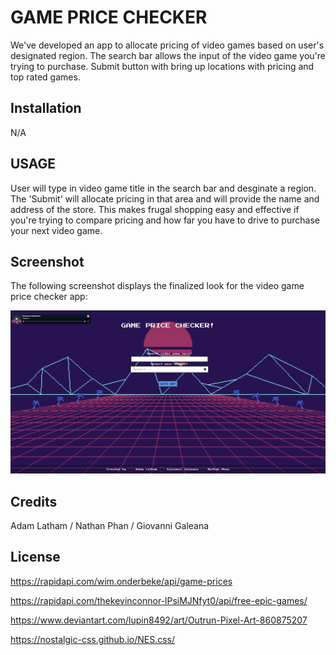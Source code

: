 # GAME PRICE CHECKER

We've developed an app to allocate pricing of video games based on user's designated region.
The search bar allows the input of the video game you're trying to purchase.
Submit button with bring up locations with pricing and top rated games.

## Installation

N/A

## USAGE

User will type in video game title in the search bar and desginate a region. The 'Submit' will allocate pricing in that area and will provide the name and address of the store. This makes frugal shopping easy and effective if you're trying to compare pricing and how far you have to drive to purchase your next video game.

## Screenshot

The following screenshot displays the finalized look for the video game price checker app:

![A user will input the title of the game they are searching for and select the region they are currently in. The app will then display the price of the game selected based on the region the user provided. There is also a spotify playlist present in the top left corner to give the user a more immersive experience within the website.](./images/finished%20app.JPG)

## Credits

Adam Latham /
Nathan Phan /
Giovanni Galeana

## License

https://rapidapi.com/wim.onderbeke/api/game-prices

https://rapidapi.com/thekevinconnor-lPsiMJNfyt0/api/free-epic-games/

https://www.deviantart.com/lupin8492/art/Outrun-Pixel-Art-860875207

https://nostalgic-css.github.io/NES.css/
